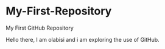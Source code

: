 # My-First-Repository
My First GitHub Repository

Hello there, I am olabisi and i am exploring the use of GitHub.


